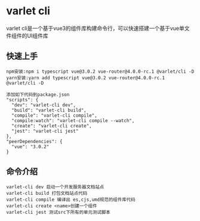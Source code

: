 # varlet cli
varlet cli是一个基于vue3的组件库构建命令行，可以快速搭建一个基于vue单文件组件的UI组件库

## 快速上手
```
npm安装:npm i typescript vue@3.0.2 vue-router@4.0.0-rc.1 @varlet/cli -D
yarn安装:yarn add typescript vue@3.0.2 vue-router@4.0.0-rc.1 @varlet/cli -D
```

```
添加如下代码到package.json
"scripts": {
  "dev": "varlet-cli dev",
  "build": "varlet-cli build",
  "compile": "varlet-cli compile",
  "compile:watch": "varlet-cli compile --watch",
  "create": "varlet-cli create",
  "jest": "varlet-cli jest"
},
"peerDependencies": {
  "vue": "3.0.2"
}
```

## 命令介绍
```
varlet-cli dev 启动一个开发服务器文档站点
varlet-cli build 打包文档站点代码
varlet-cli compile 编译出 es,cjs,umd规范的组件库代码
varlet-cli create <name>创建一个组件
varlet-cli jest 测试src下所有的单元测试脚本
```

